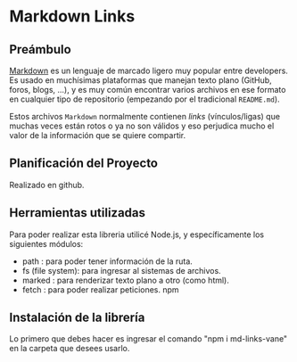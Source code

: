 # Markdown Links

## Preámbulo

[Markdown](https://es.wikipedia.org/wiki/Markdown) es un lenguaje de marcado
ligero muy popular entre developers. Es usado en muchísimas plataformas que
manejan texto plano (GitHub, foros, blogs, ...), y es muy común
encontrar varios archivos en ese formato en cualquier tipo de repositorio
(empezando por el tradicional `README.md`).

Estos archivos `Markdown` normalmente contienen _links_ (vínculos/ligas) que
muchas veces están rotos o ya no son válidos y eso perjudica mucho el valor de
la información que se quiere compartir.

## Planificación del Proyecto

Realizado en github.

## Herramientas utilizadas

Para poder realizar esta libreria utilicé Node.js, y específicamente los siguientes módulos:
* path : para poder tener información de la ruta.
* fs (file system): para ingresar al sistemas de archivos.
* marked : para renderizar texto plano a otro (como html).
* fetch : para poder realizar peticiones. npm

## Instalación de la librería

Lo primero que debes hacer es ingresar el comando "npm i md-links-vane" en la carpeta que desees usarlo.